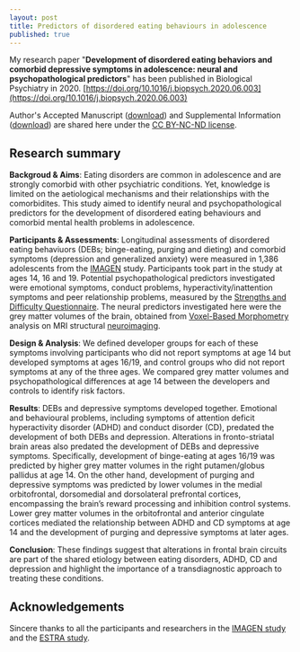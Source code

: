 ```yaml
---
layout: post
title: Predictors of disordered eating behaviours in adolescence
published: true
---
```



My research paper "**Development of disordered eating behaviors and comorbid depressive symptoms in adolescence: neural and psychopathological predictors**" has been published in Biological Psychiatry in 2020. [https://doi.org/10.1016/j.biopsych.2020.06.003](https://doi.org/10.1016/j.biopsych.2020.06.003)

Author's Accepted Manuscript 
([download](https://github.com/crickfan/file_share/blob/master/BPS2020/Zhang2020_BPS_accepted_manuscript.pdf)) and Supplemental Information ([download](https://github.com/crickfan/file_share/blob/master/BPS2020/Zhang2020_BPS_Supplemental.pdf)) are shared here under the [CC BY-NC-ND license](https://creativecommons.org/licenses/by-nc-nd/4.0/).

## Research summary

**Backgroud & Aims**: Eating disorders are common in adolescence and are strongly comorbid with other psychiatric conditions. Yet, knowledge is limited on the aetiological mechanisms and their relationships with the comorbidites. This study aimed to identify neural and psychopathological predictors for the development of disordered eating behaviours and comorbid mental health problems in adolescence.

**Participants & Assessments**: Longitudinal assessments of disordered eating behaviuors (DEBs; binge-eating, purging and dieting) and comorbid symptoms (depression and generalized anxiety) were measured in 1,386 adolescents from the [IMAGEN](https://imagen-europe.com/) study. Participants took part in the study at ages 14, 16 and 19. Potential psychopathological predictors investigated were emotional symptoms, conduct problems, hyperactivity/inattention symptoms and peer relationship problems, measured by the [Strengths and Difficulty Questionnaire](https://sdqinfo.org/). The neural predictors investigated here were the grey matter volumes of the brain, obtained from [Voxel-Based Morphometry](https://doi.org/10.1016/B978-008045046-9.00306-5) analysis on MRI structural [neuroimaging](https://en.wikipedia.org/wiki/Neuroimaging).

**Design & Analysis**: We defined developer groups for each of these symptoms involving participants who did not report symptoms at age 14 but developed symptoms at ages 16/19, and control groups who did not report symptoms at any of the three ages. We compared grey matter volumes and psychopathological differences at age 14 between the developers and controls to identify risk factors.

**Results**: DEBs and depressive symptoms developed together. Emotional and behavioural problems, including symptoms of attention deficit hyperactivity disorder (ADHD) and conduct disorder (CD), predated the development of both DEBs and depression. Alterations in fronto-striatal brain areas also predated the development of DEBs and depressive symptoms. Specifically, development of binge-eating at ages 16/19 was predicted by higher grey matter volumes in the right putamen/globus pallidus at age 14. On the other hand, development of purging and depressive symptoms was predicted by lower volumes in the medial orbitofrontal, dorsomedial and dorsolateral prefrontal cortices, encompassing the brain’s reward processing and inhibition control systems. Lower grey matter volumes in the orbitofrontal and anterior cingulate cortices mediated the relationship between ADHD and CD symptoms at age 14 and the development of purging and depressive symptoms at later ages. 

**Conclusion**: These findings suggest that alterations in frontal brain circuits are part of the shared etiology between eating disorders, ADHD, CD and depression and highlight the importance of a transdiagnostic approach to treating these conditions.

## Acknowledgements
Sincere thanks to all the participants and researchers in the [IMAGEN study](https://imagen-europe.com/) and the [ESTRA study](https://estrastudy.co.uk/).

